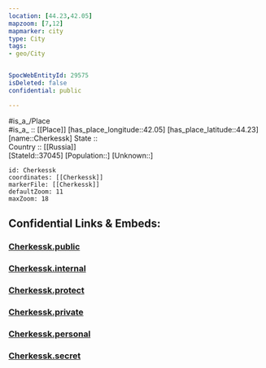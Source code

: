 ```yaml
---
location: [44.23,42.05] 
mapzoom: [7,12] 
mapmarker: city 
type: City
tags:
- geo/City


SpocWebEntityId: 29575
isDeleted: false
confidential: public

---
```

#is_a_/Place  
#is_a_ :: [[Place]] 
[has_place_longitude::42.05] 
[has_place_latitude::44.23] 
[name::Cherkessk] 
State ::  
Country :: [[Russia]]  
[StateId::37045] 
[Population::] 
[Unknown::] 


```leaflet
id: Cherkessk
coordinates: [[Cherkessk]] 
markerFile: [[Cherkessk]] 
defaultZoom: 11 
maxZoom: 18
```


## Confidential Links & Embeds: 

### [Cherkessk.public](/_public/\Earth\Continent\Europe\Europe~East\Russia\Russia~NorthCaucasus\Karachay-Cherkess\CityCherkessk.public.md) 

### [Cherkessk.internal](/_internal/\Earth\Continent\Europe\Europe~East\Russia\Russia~NorthCaucasus\Karachay-Cherkess\CityCherkessk.internal.md) 

### [Cherkessk.protect](/_protect/\Earth\Continent\Europe\Europe~East\Russia\Russia~NorthCaucasus\Karachay-Cherkess\CityCherkessk.protect.md) 

### [Cherkessk.private](/_private/\Earth\Continent\Europe\Europe~East\Russia\Russia~NorthCaucasus\Karachay-Cherkess\CityCherkessk.private.md) 

### [Cherkessk.personal](/_personal/\Earth\Continent\Europe\Europe~East\Russia\Russia~NorthCaucasus\Karachay-Cherkess\CityCherkessk.personal.md) 

### [Cherkessk.secret](/_secret/\Earth\Continent\Europe\Europe~East\Russia\Russia~NorthCaucasus\Karachay-Cherkess\CityCherkessk.secret.md)


